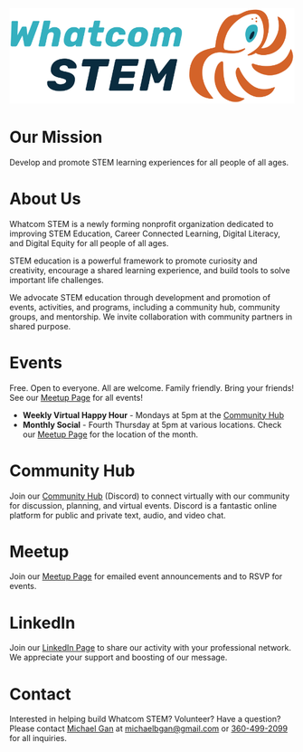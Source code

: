 <style>
  .header {
    display: none;
  }
  .footer {
    display: none;
  }
</style>

![Whatcom STEM Logo](/assets/images/Whatcom_STEM_horizontal_logo_primary.svg)

# Our Mission
Develop and promote STEM learning experiences for all people of all ages.

# About Us
Whatcom STEM is a newly forming nonprofit organization dedicated to improving STEM Education, Career Connected Learning, Digital Literacy, and Digital Equity for all people of all ages.

STEM education is a powerful framework to promote curiosity and creativity, encourage a shared learning experience, and build tools to solve important life challenges.

We advocate STEM education through development and promotion of events, activities, and programs, including a community hub, community groups, and mentorship. We invite collaboration with community partners in shared purpose.

# Events
Free. Open to everyone. All are welcome. Family friendly. Bring your friends! See our [Meetup Page](https://meetup.com/whatcom-stem) for all events!

* **Weekly Virtual Happy Hour** - Mondays at 5pm at the [Community Hub](https://discord.com/invite/a8PhjyxH2t)
* **Monthly Social** - Fourth Thursday at 5pm at various locations. Check our [Meetup Page](https://meetup.com/whatcom-stem) for the location of the month.

# Community Hub
Join our [Community Hub](https://discord.com/invite/a8PhjyxH2t) (Discord) to connect virtually with our community for discussion, planning, and virtual events. Discord is a fantastic online platform for public and private text, audio, and video chat.

# Meetup
Join our [Meetup Page](https://meetup.com/whatcom-stem) for emailed event announcements and to RSVP for events.

# LinkedIn
Join our [LinkedIn Page](https://linkedin.com/company/whatcomstem) to share our activity with your professional network. We appreciate your support and boosting of our message.

# Contact
Interested in helping build Whatcom STEM? Volunteer? Have a question? Please contact [Michael Gan](https://www.linkedin.com/in/michaelbgan) at [michaelbgan@gmail.com](mailto:michaelbgan@gmail.com) or [360-499-2099](tel:13604992099) for all inquiries.
